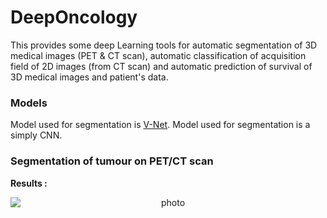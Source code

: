 # DeepOncology

This provides some deep Learning tools for automatic segmentation of 3D medical images (PET & CT scan), automatic classification of acquisition field of 2D images (from CT scan) and automatic prediction of survival of 3D medical images and patient's data. 

### Models
Model used for segmentation is [V-Net](https://arxiv.org/abs/1606.04797). 
Model used for segmentation is a simply CNN. 

### Segmentation of tumour on PET/CT scan

**Results :**

<p align="center">
<img style="display: block; margin: auto;" alt="photo" src="./GIF_example_segmentation.gif">
</p>





